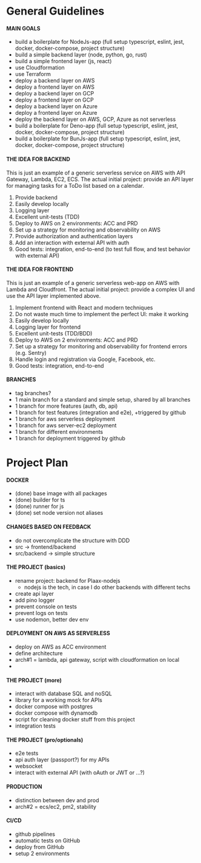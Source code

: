 # General Guidelines

#### MAIN GOALS
- build a boilerplate for NodeJs-app (full setup typescript, eslint, jest, docker, docker-compose, project structure)
- build a simple backend layer (node, python, go, rust)
- build a simple frontend layer (js, react)
- use Cloudformation
- use Terraform
- deploy a backend layer on AWS
- deploy a frontend layer on AWS
- deploy a backend layer on GCP
- deploy a frontend layer on GCP
- deploy a backend layer on Azure
- deploy a frontend layer on Azure
- deploy the backend layer on AWS, GCP, Azure as not serverless
- build a boilerplate for Deno-app (full setup typescript, eslint, jest, docker, docker-compose, project structure)
- build a boilerplate for BunJs-app (full setup typescript, eslint, jest, docker, docker-compose, project structure)



#### THE IDEA FOR BACKEND
This is just an example of a generic serverless service on AWS with API Gateway, Lambda, EC2, ECS.
The actual initial project: provide an API layer for managing tasks for a ToDo list based on a calendar.

1. Provide backend
2. Easily develop locally
3. Logging layer
4. Excellent unit-tests (TDD)
5. Deploy to AWS on 2 environments: ACC and PRD
6. Set up a strategy for monitoring and observability on AWS
7. Provide authorization and authentication layers
8. Add an interaction with external API with auth
9. Good tests: integration, end-to-end (to test full flow, and test behavior with external API)


#### THE IDEA FOR FRONTEND
This is just an example of a generic serverless web-app on AWS with Lambda and Cloudfront.
The actual initial project: provide a complex UI and use the API layer implemented above.

1. Implement frontend with React and modern techniques
2. Do not waste much time to implement the perfect UI: make it working
3. Easily develop locally
4. Logging layer for frontend
5. Excellent unit-tests (TDD/BDD)
6. Deploy to AWS on 2 environments: ACC and PRD
7. Set up a strategy for monitoring and observability for frontend errors (e.g. Sentry)
8. Handle login and registration via Google, Facebook, etc.
9. Good tests: integration, end-to-end


#### BRANCHES
- tag branches?
- 1 main branch for a standard and simple setup, shared by all branches
- 1 branch for more features (auth, db, api)
- 1 branch for test features (integration and e2e), +triggered by github
- 1 branch for aws serverless deployment
- 1 branch for aws server-ec2 deployment
- 1 branch for different environments
- 1 branch for deployment triggered by github


# Project Plan

#### DOCKER
- (done) base image with all packages
- (done) builder for ts
- (done) runner for js
- (done) set node version not aliases

#### CHANGES BASED ON FEEDBACK
- do not overcomplicate the structure with DDD
- src -> frontend/backend
- src/backend -> simple structure

#### THE PROJECT (basics)
- rename project: backend for Plaax-nodejs
  - nodejs is the tech, in case I do other backends with different techs
- create api layer
- add pino logger
- prevent console on tests
- prevent logs on tests
- use nodemon, better dev env

#### DEPLOYMENT ON AWS AS SERVERLESS
- deploy on AWS as ACC environment
- define architecture
- arch#1 = lambda, api gateway, script with cloudformation on local
- 

#### THE PROJECT (more)
- interact with database SQL and noSQL
- library for a working mock for APIs
- docker compose with postgres
- docker compose with dynamodb
- script for cleaning docker stuff from this project
- integration tests

#### THE PROJECT (pro/optionals)
- e2e tests
- api auth layer (passport?) for my APIs
- websocket
- interact with external API (with oAuth or JWT or ...?)

#### PRODUCTION
- distinction between dev and prod
- arch#2 = ecs/ec2, pm2, stability

#### CI/CD
- github pipelines
- automatic tests on GitHub
- deploy from GitHub
- setup 2 environments
